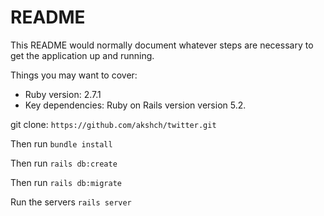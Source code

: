 # README

This README would normally document whatever steps are necessary to get the
application up and running.

Things you may want to cover:

* Ruby version: 2.7.1
* Key dependencies: Ruby on Rails version version 5.2.

git clone: `https://github.com/akshch/twitter.git`

Then run `bundle install`

Then run `rails db:create`

Then run `rails db:migrate`

Run the servers `rails server`
